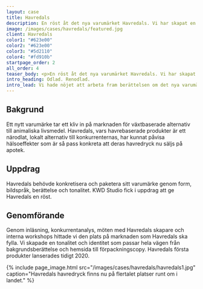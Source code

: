 ```yaml
---
layout: case
title: Havredals
description: En röst åt det nya varumärket Havredals. Vi har skapat en tonalitet och identitet som passar hela vägen från bakgrundsberättelse till förpackningscopy.
image: /images/cases/havredals/featured.jpg
client: Havredals
color1: "#623e00"
color2: "#623e00"
color3: "#5d2110"
color4: "#fd910b"
startpage_order: 2
all_order: 4
teaser_body: <p>En röst åt det nya varumärket Havredals. Vi har skapat en tonalitet och identitet som passar hela vägen från bakgrundsberättelse till förpackningscopy.</p>
intro_heading: Odlad. Renodlad.
intro_lead: Vi hade nöjet att arbeta fram berättelsen om det nya varumärket Havredals.
---
```

## Bakgrund

Ett nytt varumärke tar ett kliv in på marknaden för växtbaserade alternativ till animaliska livsmedel. Havredals, vars havrebaserade produkter är ett närodlat, lokalt alternativ till konkurrenternas, har kunnat påvisa hälsoeffekter som är så pass konkreta att deras havredryck nu säljs på apotek.  

## Uppdrag

Havredals behövde konkretisera och paketera sitt varumärke genom form, bildspråk, berättelse och tonalitet. KWD Studio fick i uppdrag att ge Havredals en röst. 

## Genomförande

Genom inläsning, konkurrentanalys, möten med Havredals skapare och interna workshops hittade vi den plats på marknaden som Havredals ska fylla. Vi skapade en tonalitet och identitet som passar hela vägen från bakgrundsberättelse och hemsida till förpackningscopy. Havredals första produkter lanserades tidigt 2020.

{%
  include page_image.html
  src="/images/cases/havredals/havredals1.jpg"
  caption="Havredals havredryck finns nu på flertalet platser runt om i landet."
%}
